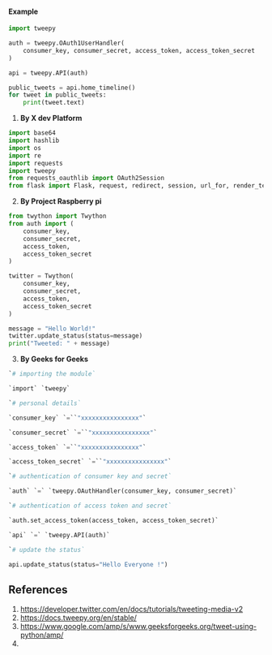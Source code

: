 #### Example 

```python
import tweepy

auth = tweepy.OAuth1UserHandler(
    consumer_key, consumer_secret, access_token, access_token_secret
)

api = tweepy.API(auth)

public_tweets = api.home_timeline()
for tweet in public_tweets:
    print(tweet.text)
```


1. **By X dev Platform**
```python 
import base64
import hashlib
import os
import re
import requests
import tweepy
from requests_oauthlib import OAuth2Session
from flask import Flask, request, redirect, session, url_for, render_template
```

2. **By Project Raspberry pi**

```python
from twython import Twython
from auth import (
    consumer_key,
    consumer_secret,
    access_token,
    access_token_secret
)

twitter = Twython(
    consumer_key,
    consumer_secret,
    access_token,
    access_token_secret
)

message = "Hello World!"
twitter.update_status(status=message)
print("Tweeted: " + message)
```

3. **By Geeks for Geeks** 
```python
`# importing the module`

`import` `tweepy`

`# personal details`

`consumer_key` `=``"xxxxxxxxxxxxxxxx"`

`consumer_secret` `=``"xxxxxxxxxxxxxxxx"`

`access_token` `=``"xxxxxxxxxxxxxxxx"`

`access_token_secret` `=``"xxxxxxxxxxxxxxxx"`

`# authentication of consumer key and secret`

`auth` `=` `tweepy.OAuthHandler(consumer_key, consumer_secret)`

`# authentication of access token and secret`

`auth.set_access_token(access_token, access_token_secret)`

`api` `=` `tweepy.API(auth)`

`# update the status`

api.update_status(status="Hello Everyone !")

```
## References
1. https://developer.twitter.com/en/docs/tutorials/tweeting-media-v2
2. https://docs.tweepy.org/en/stable/
3. https://www.google.com/amp/s/www.geeksforgeeks.org/tweet-using-python/amp/
4. 